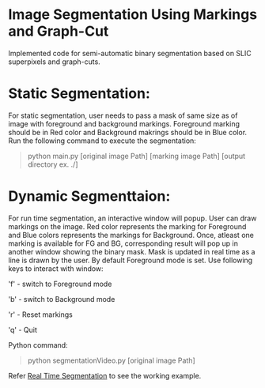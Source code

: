 # Image Segmentation Using Markings and Graph-Cut

Implemented code for semi-automatic binary segmentation based on SLIC superpixels and graph-cuts. 

# Static Segmentation:

For static segmentation, user needs to pass a mask of same size as of image with foreground and background markings. Foreground marking should be in Red color and Background makrings should be in Blue color. Run the following command to execute the segmentation:

> python main.py [original image Path] [marking image Path] [output directory ex. ./]

# Dynamic Segmenttaion:

For run time segmentation, an interactive window will popup. User can draw markings on the image. Red color represents the marking for Foreground and Blue colors represents the markings for Background. Once, atleast one marking is available for FG and BG, corresponding result will pop up in another window showing the binary mask. Mask is updated in real time as a line is drawn by the user.
By default Foreground mode is set. Use following keys to interact with window:

'f' - switch to Foreground mode

'b' - switch to Background mode

'r' - Reset markings

'q' - Quit

Python command:

> python segmentationVideo.py [original image Path]

Refer [Real Time Segmentation](https://github.com/geekyspartan/Image-segmentation-using-SLIC-superpixels-and-graph-cuts/blob/master/Real%20Time%20segmentation.mov) to see the working example.
